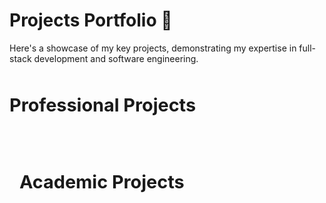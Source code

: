 # Projects Portfolio 🚀

Here's a showcase of my key projects, demonstrating my expertise in full-stack development and software engineering.

## Professional Projects

<script setup>
import ProjectCard from '../components/ProjectCard.vue'

const projects = [
  {
    title: 'Appsynth Internal Engagement App',
    emoji: '🏢',
    description: 'A comprehensive internal product system with user engagement, points system, and admin management.',
    imageSrc: ['/pointhub/1.webp'],
    techStack: [
      'Frontend: Next.js, Tailwind CSS',
      'Backend: Go (Clean Architecture)',
      'Authentication: Gmail Domain',
      'Integrations: OneSignal, Mailgun'
    ],
    features: [
      'User-facing responsive web app',
      'Admin CMS for event management',
      'Points and rewards system',
      'User-to-user kudos feature',
      'Email notifications'
    ]
  },
  {
    title: 'Jobs.ocsc Mobile App',
    emoji: '📱',
    description: 'A job search mobile application for the Office of the Civil Service Commission.',
    imageSrc: ['/jobs/1.webp', '/jobs/2.webp', '/jobs/3.webp', '/jobs/4.webp'],
    techStack: [
      'Framework: React Native (TypeScript)',
      'Authentication: JWT, ThaiD Login',
      'API Integration: RESTful'
    ],
    features: [
      'Personal information management',
      'Job matching system',
      'Press release updates',
      'Pin/Unpin functionality',
      'Thai language support'
    ]
  }
]

const academicProjects = [
  {
    title: 'FlashBack - Flashcard Platform',
    emoji: '📚',
    description: 'An interactive flashcard web application for efficient learning.',
    imageSrc: [
      '/flashback/1.webp',
      '/flashback/2.webp',
      '/flashback/3.webp',
      '/flashback/4.webp'
    ],
    techStack: [
      'Frontend: Next.js',
      'Backend: NestJS',
      'Database: MongoDB',
      'TypeScript'
    ],
    features: [
      'User authentication',
      'Flashcard creation and management',
      'Study progress tracking',
      'Interactive learning interface'
    ],
    githubLink: 'https://github.com/pattanunNP/FlashCardBackend'
  },
  {
    title: 'Algorithm Arena Gym',
    emoji: '🏋️‍♂️',
    description: 'A comprehensive gym management system with member tracking and scheduling.',
    imageSrc: ['/algorithm-arena-gym/1.webp', '/algorithm-arena-gym/2.webp', '/algorithm-arena-gym/3.webp', '/algorithm-arena-gym/4.webp', '/algorithm-arena-gym/5.webp', '/algorithm-arena-gym/6.webp'],
    techStack: [
      'Frontend: Next.js, Tailwind CSS',
      'Backend: NestJS',
      'Database: MySQL',
      'Authentication: JWT'
    ],
    features: [
      'Member management',
      'Class scheduling',
      'Equipment tracking',
      'Payment processing'
    ],
    githubLink: 'https://github.com/algorithm-arena-gym/algorithm-arena-gym-back-end'
  },
  {
    title: 'Rubpeunkawmai Event Platform',
    emoji: '🎫',
    description: 'A large-scale event management system for university freshmen, serving 40,000+ users.',
    imageSrc: ['/rpkm/1.webp'],
    techStack: [
      'Backend Development',
      'User Authentication',
      'Database Management',
      'E-ticketing System'
    ],
    features: [
      'User registration',
      'House selection system',
      'E-ticket generation',
      'Check-in management'
    ],
    githubLink: 'https://github.com/isd-sgcu/rpkm66-backend'
  }
]
</script>

<div class="projects-container">
  <div class="featured-projects">
    <ProjectCard
      v-for="project in projects"
      :key="project.title"
      v-bind="project"
    />
  </div>

  <h2>Academic Projects</h2>
  
  <div class="featured-projects">
    <ProjectCard
      v-for="project in academicProjects"
      :key="project.title"
      v-bind="project"
    />
  </div>
</div>

<style scoped>
.projects-container {
  width: 100%;
  max-width: 1200px;
  margin: 0 auto;
  padding: 0 1rem;
}

.featured-projects {
  display: flex;
  flex-direction: column;
  gap: 2rem;
  margin: 2rem 0;
}

h2 {
  margin-top: 3rem;
  padding-bottom: 0.5rem;
  border-bottom: 2px solid var(--vp-c-brand);
  font-size: 1.8rem;
}

@media (max-width: 768px) {
  .projects-container {
    padding: 0 0.5rem;
  }

  h2 {
    font-size: 1.5rem;
    margin-top: 2rem;
  }
}
</style>
